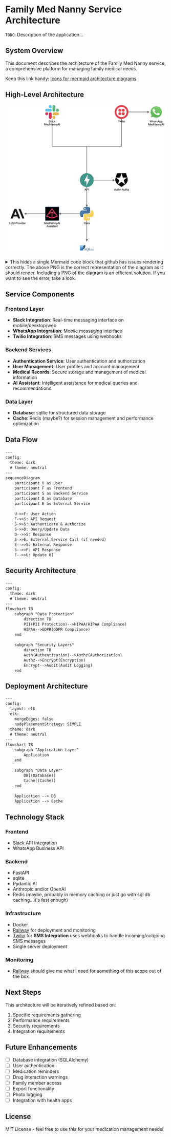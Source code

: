 # Family Med Nanny Service Architecture

`TODO`: Description of the application...

## System Overview
This document describes the architecture of the Family Med Nanny service, a comprehensive platform for managing family medical needs.

Keep this link handy: [Icons for mermaid architecture diagrams](https://unpkg.com/@iconify-json/logos@1.2.4/icons.json)

## High-Level Architecture
![High-Level Arcchitecture](mermaid_png_files/high_level_arch.png)

<details>

<summary>
This hides a single Mermaid code block that github has issues rendering correctly. The above PNG is the correct representation of the diagram as it should render. Including a PNG of the diagram is an efficient solution. If you want to see the error, take a look.
</summary>

```mermaid
---
config:
  theme: dark
  # theme: neutral
---
architecture-beta
    service slack(logos:slack-icon)[Slack MedNannyAI]
    service whatsapp(logos:whatsapp-icon)[WhatsApp MedNannyAI]
    service twilio(logos:twilio-icon)[Twilio]
    service fastapi(logos:fastapi-icon)[API]
    service core(logos:python)[Core]
    service auth(logos:auth0-icon)[Authn Authz]
    service ai("<img src='https://avatars.githubusercontent.com/u/110818415' style='background-color:black;vertical-align:middle;margin:0px 0px'>")[MedNannyAI Assistant]
    service llm(logos:anthropic-icon)[LLM Provider]
    service db(logos:sqlite)

    junction frontendcenter
    junction frontendleft
    junction frontendright

    whatsapp:L <-- R:twilio
    frontendleft:T -- B:slack
    frontendright:T -- B:twilio
    frontendleft:R -- L:frontendcenter
    frontendcenter:R -- L:frontendright
    fastapi:B --> T:core
    fastapi:R --> L:auth
    core:L --> R:ai
    ai:L --> R:llm
    frontendcenter:B -- T:fastapi
    core:B --> T:db

    %%group frontend(cloud)[MedNannyAI Frontend]
    %%group twilio_whatsapp(logos:whatsapp-icon)[WhatsApp MedNannyAI] in frontend
    %%group backend(logos:fastapi-icon)[MedNannyAI API Backend]
    %%frontendCenter:B -- T:fastapi{group}
    %%slack{group}:B -- T:fastapi{group}
    %%whatsapp{group}:B -- T:fastapi{group}
    %%group data(logos:aws-lambda)[Data Persistance]
```
</details>

## Service Components

### Frontend Layer
- **Slack Integration**: Real-time messaging interface on mobile/desktop/web
- **WhatsApp Integration**: Mobile messaging interface
- **Twilio Integration**: SMS messages using webhooks

### Backend Services
- **Authentication Service**: User authentication and authorization
- **User Management**: User profiles and account management
- **Medical Records**: Secure storage and management of medical information
- **AI Assistant**: Intelligent assistance for medical queries and recommendations

### Data Layer
- **Database**: sqlite for structured data storage
- **Cache**: Redis (maybe?) for session management and performance optimization

## Data Flow
```mermaid
---
config:
  theme: dark
  # theme: neutral
---
sequenceDiagram
    participant U as User
    participant F as Frontend
    participant S as Backend Service
    participant D as Database
    participant E as External Service

    U->>F: User Action
    F->>S: API Request
    S->>S: Authenticate & Authorize
    S->>D: Query/Update Data
    D-->>S: Response
    S->>E: External Service Call (if needed)
    E-->>S: External Response
    S-->>F: API Response
    F-->>U: Update UI
```

## Security Architecture

```mermaid
---
config:
  theme: dark
  # theme: neutral
---
flowchart TB
    subgraph "Data Protection"
        direction TB
        PII(PII Protection)-->HIPAA(HIPAA Compliance)
        HIPAA-->GDPR(GDPR Compliance)
    end

    subgraph "Security Layers"
        direction TB
        Auth(Authentication)-->Authz(Authorization)
        Authz-->Encrypt(Encryption)
        Encrypt-->Audit(Audit Logging)
    end
```

## Deployment Architecture
```mermaid
---
config:
  layout: elk
  elk:
    mergeEdges: false
    nodePlacementStrategy: SIMPLE
  theme: dark
  # theme: neutral
---
flowchart TB
    subgraph "Application Layer"
        Application
    end

    subgraph "Data Layer"
        DB[(Database)]
        Cache[(Cache)]
    end

    Application --> DB
    Application --> Cache
```

## Technology Stack

### Frontend
- Slack API Integration
- WhatsApp Business API

### Backend
- FastAPI
- sqlite
- Pydantic AI
- Anthropic and/or OpenAI
- Redis (maybe, probably in memory caching or just go with sql db caching...it's fast enough)

### Infrastructure
- Docker
- [Railway](https://railway.com/) for deployment and monitoring
- [Twilio](https://www.twilio.com/) for **SMS Integration** uses webhooks to handle incoming/outgoing SMS messages
- Single server deployment

### Monitoring
- [Railway](https://railway.com/) should give me what I need for something of this scope out of the box.


## Next Steps

This architecture will be iteratively refined based on:
1. Specific requirements gathering
2. Performance requirements
3. Security requirements
4. Integration requirements

## Future Enhancements

- [ ] Database integration (SQLAlchemy)
- [ ] User authentication
- [ ] Medication reminders
- [ ] Drug interaction warnings
- [ ] Family member access
- [ ] Export functionality
- [ ] Photo logging
- [ ] Integration with health apps

## License

MIT License - feel free to use this for your medication management needs!
